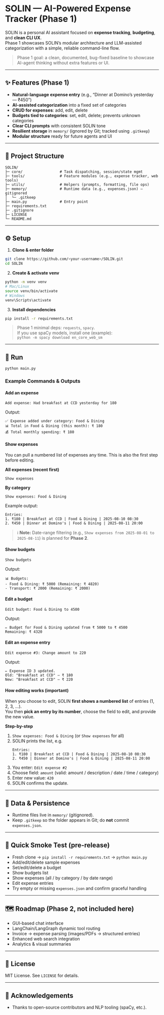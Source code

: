 # SOLIN — AI-Powered Expense Tracker (Phase 1)

SOLIN is a personal AI assistant focused on **expense tracking**, **budgeting**, and **clean CLI UX**.  
Phase 1 showcases SOLIN’s modular architecture and LLM-assisted categorization with a simple, reliable command-line flow.

> Phase 1 goal: a clean, documented, bug-fixed baseline to showcase AI-agent thinking without extra features or UI.

---

## ✨ Features (Phase 1)
- **Natural-language expense entry** (e.g., “Dinner at Domino’s yesterday — ₹450”)
- **AI-assisted categorization** into a fixed set of categories
- **CRUD for expenses**: add, edit, delete
- **Budgets tied to categories**: set, edit, delete; prevents unknown categories
- **Clear CLI prompts** with consistent SOLIN tone
- **Resilient storage** in `memory/` (ignored by Git; tracked using `.gitkeep`)
- **Modular structure** ready for future agents and UI

---

## 📁 Project Structure
```
SOLIN/
├─ core/                 # Task dispatching, session/state mgmt
├─ tools/                # Feature modules (e.g., expense tracker, web tools)
├─ utils/                # Helpers (prompts, formatting, file ops)
├─ memory/               # Runtime data (e.g., expenses.json) — gitignored
│  └─ .gitkeep
├─ main.py               # Entry point
├─ requirements.txt
├─ .gitignore
├─ LICENSE
└─ README.md
```

---

## ⚙️ Setup
1) **Clone & enter folder**
```bash
git clone https://github.com/<your-username>/SOLIN.git
cd SOLIN
```

2) **Create & activate venv**
```bash
python -m venv venv
# Mac/Linux
source venv/bin/activate
# Windows
venv\Scripts\activate
```

3) **Install dependencies**
```bash
pip install -r requirements.txt
```
> Phase 1 minimal deps: `requests`, `spacy`.  
> If you use spaCy models, install one (example):  
> `python -m spacy download en_core_web_sm`

---

## 🚀 Run
```bash
python main.py
```

### Example Commands & Outputs

#### **Add an expense**
```
Add expense: Had breakfast at CCD yesterday for 180
```
Output:
```
✅ Expense added under category: Food & Dining
📊 Total in Food & Dining (this month): ₹ 180
💰 Total monthly spending: ₹ 180
```


#### **Show expenses**
You can pull a numbered list of expenses any time. This is also the first step before editing.

**All expenses (recent first)**
```
Show expenses
```
**By category**
```
Show expenses: Food & Dining
```
Example output:
```
Entries:
1. ₹180 | Breakfast at CCD | Food & Dining | 2025-08-10 08:30
2. ₹450 | Dinner at Domino's | Food & Dining | 2025-08-11 20:00
```
> ℹ️ **Note:** Date-range filtering (e.g., `Show expenses from 2025-08-01 to 2025-08-11`) is planned for **Phase 2**.


#### **Show budgets**
```
Show budgets
```
Output:
```
📊 Budgets:
- Food & Dining: ₹ 5000 (Remaining: ₹ 4820)
- Transport: ₹ 2000 (Remaining: ₹ 2000)
```

#### **Edit a budget**
```
Edit budget: Food & Dining to 4500
```
Output:
```
✏️ Budget for Food & Dining updated from ₹ 5000 to ₹ 4500
Remaining: ₹ 4320
```

#### **Edit an expense entry**
```
Edit expense #3: Change amount to 220
```
Output:
```
✏️ Expense ID 3 updated.
Old: "Breakfast at CCD" — ₹ 180
New: "Breakfast at CCD" — ₹ 220
```

#### **How editing works (important)**
When you choose to edit, SOLIN **first shows a numbered list** of entries (1, 2, 3, …).  
You then **pick an entry by its number**, choose the field to edit, and provide the new value.

**Step-by-step**
1. `Show expenses: Food & Dining` (or `Show expenses` for all)  
2. SOLIN prints the list, e.g.  
   ```
   Entries:
   1. ₹180 | Breakfast at CCD | Food & Dining | 2025-08-10 08:30
   2. ₹450 | Dinner at Domino's | Food & Dining | 2025-08-11 20:00
   ```
3. You enter: `Edit expense #2`  
4. Choose field: `amount` (valid: amount / description / date / time / category)  
5. Enter new value: `420`  
6. SOLIN confirms the update.

---

## 🧠 Data & Persistence
- Runtime files live in `memory/` (gitignored).  
- Keep `.gitkeep` so the folder appears in Git; do **not** commit `expenses.json`.

---

## 🧪 Quick Smoke Test (pre-release)
- Fresh clone → `pip install -r requirements.txt` → `python main.py`
- Add/edit/delete sample expenses
- Set/edit/delete a budget
- Show budgets list
- Show expenses (all / by category / by date range)
- Edit expense entries
- Try empty or missing `expenses.json` and confirm graceful handling

---

## 🗺️ Roadmap (Phase 2, not included here)
- GUI-based chat interface
- LangChain/LangGraph dynamic tool routing
- Invoice → expense parsing (images/PDFs → structured entries)
- Enhanced web search integration
- Analytics & visual summaries

---

## 📜 License
MIT License. See `LICENSE` for details.

---

## 🙌 Acknowledgements
- Thanks to open-source contributors and NLP tooling (spaCy, etc.).

